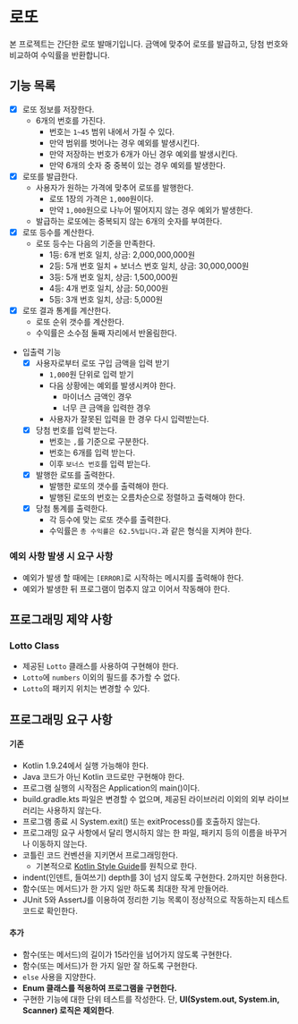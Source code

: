 # 로또

본 프로젝트는 간단한 로또 발매기입니다. 금액에 맞추어 로또를 발급하고, 당첨 번호와 비교하여 수익률을 반환합니다.

## 기능 목록

- [x] 로또 정보를 저장한다.
    - 6개의 번호를 가진다.
        - 번호는 `1~45` 범위 내에서 가질 수 있다.
        - 만약 범위를 벗어나는 경우 예외를 발생시킨다.
        - 만약 저장하는 번호가 6개가 아닌 경우 예외를 발생시킨다.
        - 만약 6개의 숫자 중 중복이 있는 경우 예외를 발생한다.
- [x] 로또를 발급한다.
    - 사용자가 원하는 가격에 맞추어 로또를 발행한다.
        - 로또 1장의 가격은 `1,000`원이다.
        - 만약 `1,000`원으로 나누어 떨어지지 않는 경우 예외가 발생한다.
    - 발급하는 로또에는 중복되지 않는 6개의 숫자를 부여한다.
- [x] 로또 등수를 계산한다.
    - 로또 등수는 다음의 기준을 만족한다.
        - 1등: 6개 번호 일치, 상금: 2,000,000,000원
        - 2등: 5개 번호 일치 + 보너스 번호 일치, 상금: 30,000,000원
        - 3등: 5개 번호 일치, 상금: 1,500,000원
        - 4등: 4개 번호 일치, 상금: 50,000원
        - 5등: 3개 번호 일치, 상금: 5,000원
- [x] 로또 결과 통계를 계산한다.
    - 로또 순위 갯수를 계산한다.
    - 수익률은 소수점 둘째 자리에서 반올림한다.
- 입출력 기능
    - [x] 사용자로부터 로또 구입 금액을 입력 받기
        - `1,000`원 단위로 입력 받기
        - 다음 상황에는 예외를 발생시켜야 한다.
            - 마이너스 금액인 경우
            - 너무 큰 금액을 입력한 경우
        - 사용자가 잘못된 입력을 한 경우 다시 입력받는다.
    - [x] 당첨 번호를 입력 받는다.
        - 번호는 `,`를 기준으로 구분한다.
        - 번호는 6개를 입력 받는다.
        - 이후 `보너스 번호`를 입력 받는다.
    - [x] 발행한 로또를 출력한다.
        - 발행한 로또의 갯수를 출력해야 한다.
        - 발행된 로또의 번호는 오름차순으로 정렬하고 출력해야 한다.
    - [x] 당첨 통계를 출력한다.
        - 각 등수에 맞는 로또 갯수를 출력한다.
        - 수익률은 `총 수익률은 62.5%입니다.`과 같은 형식을 지켜야 한다.

### 예외 사항 발생 시 요구 사항

- 예외가 발생 할 때에는 `[ERROR]`로 시작하는 메시지를 출력해야 한다.
- 예외가 발생한 뒤 프로그램이 멈추지 않고 이어서 작동해야 한다.

## 프로그래밍 제약 사항

### Lotto Class

- 제공된 `Lotto` 클래스를 사용하여 구현해야 한다.
- `Lotto`에 `numbers` 이외의 필드를 추가할 수 없다.
- `Lotto`의 패키지 위치는 변경할 수 있다.

## 프로그래밍 요구 사항

#### 기존

- Kotlin 1.9.24에서 실행 가능해야 한다.
- Java 코드가 아닌 Kotlin 코드로만 구현해야 한다.
- 프로그램 실행의 시작점은 Application의 main()이다.
- build.gradle.kts 파일은 변경할 수 없으며, 제공된 라이브러리 이외의 외부 라이브러리는 사용하지 않는다.
- 프로그램 종료 시 System.exit() 또는 exitProcess()를 호출하지 않는다.
- 프로그래밍 요구 사항에서 달리 명시하지 않는 한 파일, 패키지 등의 이름을 바꾸거나 이동하지 않는다.
- 코틀린 코드 컨벤션을 지키면서 프로그래밍한다.
    - 기본적으로 [Kotlin Style Guide](https://kotlinlang.org/docs/coding-conventions.html)를 원칙으로 한다.
- indent(인덴트, 들여쓰기) depth를 3이 넘지 않도록 구현한다. 2까지만 허용한다.
- 함수(또는 메서드)가 한 가지 일만 하도록 최대한 작게 만들어라.
- JUnit 5와 AssertJ를 이용하여 정리한 기능 목록이 정상적으로 작동하는지 테스트 코드로 확인한다.

#### 추가

- 함수(또는 메서드)의 길이가 15라인을 넘어가지 않도록 구현한다.
- 함수(또는 메서드)가 한 가지 일만 잘 하도록 구현한다.
- `else` 사용을 지양한다.
- **Enum 클래스를 적용하여 프로그램을 구현한다.**
- 구현한 기능에 대한 단위 테스트를 작성한다. 단, **UI(System.out, System.in, Scanner) 로직은 제외한다**.

